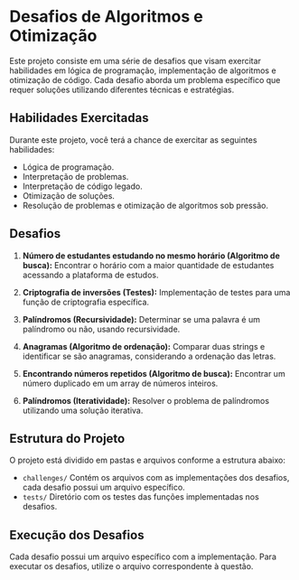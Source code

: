 # Desafios de Algoritmos e Otimização

Este projeto consiste em uma série de desafios que visam exercitar habilidades em lógica de programação, implementação de algoritmos e otimização de código. Cada desafio aborda um problema específico que requer soluções utilizando diferentes técnicas e estratégias.

## Habilidades Exercitadas

Durante este projeto, você terá a chance de exercitar as seguintes habilidades:

- Lógica de programação.
- Interpretação de problemas.
- Interpretação de código legado.
- Otimização de soluções.
- Resolução de problemas e otimização de algoritmos sob pressão.

## Desafios

1. **Número de estudantes estudando no mesmo horário (Algoritmo de busca):** Encontrar o horário com a maior quantidade de estudantes acessando a plataforma de estudos.

2. **Criptografia de inversões (Testes):** Implementação de testes para uma função de criptografia específica.

3. **Palíndromos (Recursividade):** Determinar se uma palavra é um palíndromo ou não, usando recursividade.

4. **Anagramas (Algoritmo de ordenação):** Comparar duas strings e identificar se são anagramas, considerando a ordenação das letras.

5. **Encontrando números repetidos (Algoritmo de busca):** Encontrar um número duplicado em um array de números inteiros.

6. **Palíndromos (Iteratividade):** Resolver o problema de palíndromos utilizando uma solução iterativa.

## Estrutura do Projeto

O projeto está dividido em pastas e arquivos conforme a estrutura abaixo:

- `challenges/` Contém os arquivos com as implementações dos desafios, cada desafio possui um arquivo específico.
- `tests/` Diretório com os testes das funções implementadas nos desafios.

## Execução dos Desafios

Cada desafio possui um arquivo específico com a implementação. Para executar os desafios, utilize o arquivo correspondente à questão.
